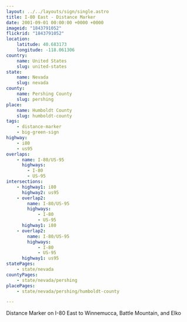 ```yaml
---
layout: ../../layouts/sign/single.astro
title: I-80 East - Distance Marker
date: 2001-09-01 00:00:00 +0000 +0000
imageid: "1843791052"
flickrid: "1843791052"
location:
    latitude: 40.683173
    longitude: -118.061306
country:
    name: United States
    slug: united-states
state:
    name: Nevada
    slug: nevada
county:
    name: Pershing County
    slug: pershing
place:
    name: Humboldt County
    slug: humboldt-county
tags:
    - distance-marker
    - big-green-sign
highway:
    - i80
    - us95
overlaps:
    - name: I-80/US-95
      highways:
        - I-80
        - US-95
intersections:
    - highway1: i80
      highway2: us95
    - overlap2:
        name: I-80/US-95
        highways:
            - I-80
            - US-95
      highway1: i80
    - overlap2:
        name: I-80/US-95
        highways:
            - I-80
            - US-95
      highway1: us95
statePages:
    - state/nevada
countyPages:
    - state/nevada/pershing
placePages:
    - state/nevada/pershing/humboldt-county

---
```

Distance Marker on I-80 East to Winnemucca, Battle Mountain, and Elko